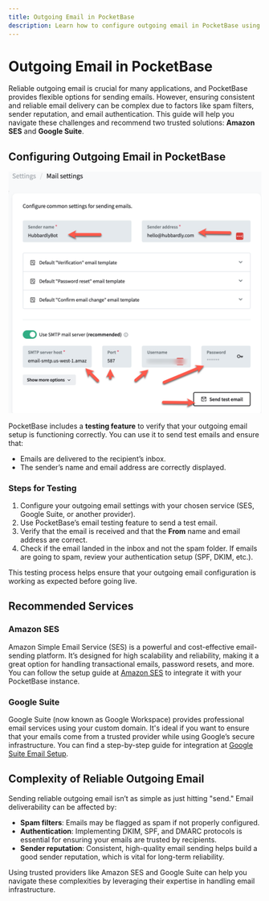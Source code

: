 ```yaml
---
title: Outgoing Email in PocketBase
description: Learn how to configure outgoing email in PocketBase using Amazon SES or Google Suite for reliable delivery
---
```

# Outgoing Email in PocketBase

Reliable outgoing email is crucial for many applications, and PocketBase provides flexible options for sending emails. However, ensuring consistent and reliable email delivery can be complex due to factors like spam filters, sender reputation, and email authentication. This guide will help you navigate these challenges and recommend two trusted solutions: **Amazon SES** and **Google Suite**.

## Configuring Outgoing Email in PocketBase

![](2024-10-06-15-28-02.png)

PocketBase includes a **testing feature** to verify that your outgoing email setup is functioning correctly. You can use it to send test emails and ensure that:

- Emails are delivered to the recipient’s inbox.
- The sender’s name and email address are correctly displayed.

### Steps for Testing

1. Configure your outgoing email settings with your chosen service (SES, Google Suite, or another provider).
2. Use PocketBase’s email testing feature to send a test email.
3. Verify that the email is received and that the **From** name and email address are correct.
4. Check if the email landed in the inbox and not the spam folder. If emails are going to spam, review your authentication setup (SPF, DKIM, etc.).

This testing process helps ensure that your outgoing email configuration is working as expected before going live.

## Recommended Services

### Amazon SES

Amazon Simple Email Service (SES) is a powerful and cost-effective email-sending platform. It’s designed for high scalability and reliability, making it a great option for handling transactional emails, password resets, and more. You can follow the setup guide at [Amazon SES](/docs/ses) to integrate it with your PocketBase instance.

### Google Suite

Google Suite (now known as Google Workspace) provides professional email services using your custom domain. It's ideal if you want to ensure that your emails come from a trusted provider while using Google’s secure infrastructure. You can find a step-by-step guide for integration at [Google Suite Email Setup](/docs/gs-gmail).

## Complexity of Reliable Outgoing Email

Sending reliable outgoing email isn’t as simple as just hitting "send." Email deliverability can be affected by:

- **Spam filters**: Emails may be flagged as spam if not properly configured.
- **Authentication**: Implementing DKIM, SPF, and DMARC protocols is essential for ensuring your emails are trusted by recipients.
- **Sender reputation**: Consistent, high-quality email sending helps build a good sender reputation, which is vital for long-term reliability.

Using trusted providers like Amazon SES and Google Suite can help you navigate these complexities by leveraging their expertise in handling email infrastructure.
